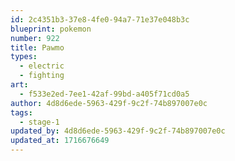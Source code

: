 ```yaml
---
id: 2c4351b3-37e8-4fe0-94a7-71e37e048b3c
blueprint: pokemon
number: 922
title: Pawmo
types:
  - electric
  - fighting
art:
  - f533e2ed-7ee1-42af-99bd-a405f71cd0a5
author: 4d8d6ede-5963-429f-9c2f-74b897007e0c
tags:
  - stage-1
updated_by: 4d8d6ede-5963-429f-9c2f-74b897007e0c
updated_at: 1716676649
---
```

